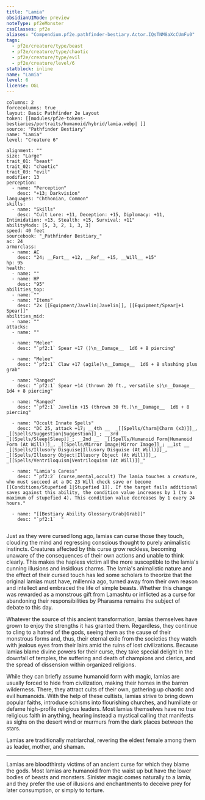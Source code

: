 ```yaml
---
title: "Lamia"
obsidianUIMode: preview
noteType: pf2eMonster
cssClasses: pf2e
aliases: "Compendium.pf2e.pathfinder-bestiary.Actor.IQsTNM8aXcCUmFu0" 
tags:
  - pf2e/creature/type/beast
  - pf2e/creature/type/chaotic
  - pf2e/creature/type/evil
  - pf2e/creature/level/6
statblock: inline
name: "Lamia"
level: 6
license: OGL
---
```


```statblock
columns: 2
forcecolumns: true
layout: Basic Pathfinder 2e Layout
token: [[modules/pf2e-tokens-bestiaries/portraits/humanoid/hybrid/lamia.webp| ]]
source: "Pathfinder Bestiary"
name: "Lamia"
level: "Creature 6"

alignment: ""
size: "Large"
trait_01: "beast"
trait_02: "chaotic"
trait_03: "evil"
modifier: 13
perception:
  - name: "Perception"
    desc: "+13; Darkvision"
languages: "Chthonian, Common"
skills:
  - name: "Skills"
    desc: "Cult Lore: +11, Deception: +15, Diplomacy: +11, Intimidation: +13, Stealth: +15, Survival: +11"
abilityMods: [5, 3, 2, 1, 3, 3]
speed: 40 feet
sourcebook: "_Pathfinder Bestiary_"
ac: 24
armorclass:
  - name: AC
    desc: "24; __Fort__ +12, __Ref__ +15, __Will__ +15"
hp: 95
health:
  - name: ""
  - name: HP
    desc: "95"
abilities_top:
  - name: ""
  - name: "Items"
    desc: "2x [[Equipment/Javelin|Javelin]], [[Equipment/Spear|+1 Spear]]"
abilities_mid:
  - name: ""
attacks:
  - name: ""

  - name: "Melee"
    desc: "`pf2:1` Spear +17 ()\n__Damage__  1d6 + 8 piercing"

  - name: "Melee"
    desc: "`pf2:1` Claw +17 (agile)\n__Damage__  1d6 + 8 slashing plus grab"

  - name: "Ranged"
    desc: "`pf2:1` Spear +14 (thrown 20 ft., versatile s)\n__Damage__  1d4 + 8 piercing"

  - name: "Ranged"
    desc: "`pf2:1` Javelin +15 (thrown 30 ft.)\n__Damage__  1d6 + 8 piercing"

  - name: "Occult Innate Spells"
    desc: "DC 25, attack +17; __4th __  _[[Spells/Charm|Charm (x3)]]_, _[[Spells/Suggestion|Suggestion]]_; __3rd __  _[[Spells/Sleep|Sleep]]_; __2nd __  _[[Spells/Humanoid Form|Humanoid Form (At Will)]]_, _[[Spells/Mirror Image|Mirror Image]]_; __1st __  _[[Spells/Illusory Disguise|Illusory Disguise (At Will)]]_, _[[Spells/Illusory Object|Illusory Object (At Will)]]_, _[[Spells/Ventriloquism|Ventriloquism (At Will)]]_"

  - name: "Lamia's Caress"
    desc: "`pf2:2` (curse,mental,occult) The lamia touches a creature, who must succeed at a DC 23 Will check save or become [[Conditions/Stupefied 1|Stupefied 1]]. If the target fails additional saves against this ability, the condition value increases by 1 (to a maximum of stupefied 4). This condition value decreases by 1 every 24 hours."

  - name: "[[Bestiary Ability Glossary/Grab|Grab]]"
    desc: "`pf2:1`  "
 
```



Just as they were cursed long ago, lamias can curse those they touch, clouding the mind and regressing conscious thought to purely animalistic instincts. Creatures affected by this curse grow reckless, becoming unaware of the consequences of their own actions and unable to think clearly. This makes the hapless victim all the more susceptible to the lamia's cunning illusions and insidious charms. The lamia's animalistic nature and the effect of their cursed touch has led some scholars to theorize that the original lamias must have, millennia ago, turned away from their own reason and intellect and embraced the life of simple beasts. Whether this change was rewarded as a monstrous gift from Lamashtu or inflicted as a curse for abandoning their responsibilities by Pharasma remains the subject of debate to this day.

Whatever the source of this ancient transformation, lamias themselves have grown to enjoy the strengths it has granted them. Regardless, they continue to cling to a hatred of the gods, seeing them as the cause of their monstrous forms and, thus, their eternal exile from the societies they watch with jealous eyes from their lairs amid the ruins of lost civilizations. Because lamias blame divine powers for their curse, they take special delight in the downfall of temples, the suffering and death of champions and clerics, and the spread of dissension within organized religions.

While they can briefly assume humanoid form with magic, lamias are usually forced to hide from civilization, making their homes in the barren wilderness. There, they attract cults of their own, gathering up chaotic and evil humanoids. With the help of these cultists, lamias strive to bring down popular faiths, introduce schisms into flourishing churches, and humiliate or defame high-profile religious leaders. Most lamias themselves have no true religious faith in anything, hearing instead a mystical calling that manifests as sighs on the desert wind or murmurs from the dark places between the stars.

Lamias are traditionally matriarchal, revering the eldest female among them as leader, mother, and shaman.

* * *

Lamias are bloodthirsty victims of an ancient curse for which they blame the gods. Most lamias are humanoid from the waist up but have the lower bodies of beasts and monsters. Sinister magic comes naturally to a lamia, and they prefer the use of illusions and enchantments to deceive prey for later consumption, or simply to torture.
